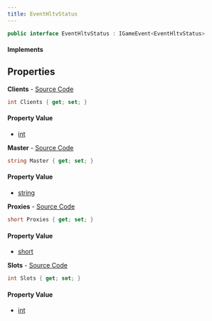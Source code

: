 ```yaml
---
title: EventHltvStatus
---
```


```csharp
public interface EventHltvStatus : IGameEvent<EventHltvStatus>
```

#### Implements

## Properties

**Clients** - [Source Code](https://github.com/swiftly-solution/swiftlys2/blob/master/managed/src/SwiftlyS2.Generated/GameEvents/Interfaces/EventHltvStatus.cs#L23)

```csharp
int Clients { get; set; }
```

#### Property Value

- [int](https://learn.microsoft.com/dotnet/api/system.int32)

**Master** - [Source Code](https://github.com/swiftly-solution/swiftlys2/blob/master/managed/src/SwiftlyS2.Generated/GameEvents/Interfaces/EventHltvStatus.cs#L44)

```csharp
string Master { get; set; }
```

#### Property Value

- [string](https://learn.microsoft.com/dotnet/api/system.string)

**Proxies** - [Source Code](https://github.com/swiftly-solution/swiftlys2/blob/master/managed/src/SwiftlyS2.Generated/GameEvents/Interfaces/EventHltvStatus.cs#L37)

```csharp
short Proxies { get; set; }
```

#### Property Value

- [short](https://learn.microsoft.com/dotnet/api/system.int16)

**Slots** - [Source Code](https://github.com/swiftly-solution/swiftlys2/blob/master/managed/src/SwiftlyS2.Generated/GameEvents/Interfaces/EventHltvStatus.cs#L30)

```csharp
int Slots { get; set; }
```

#### Property Value

- [int](https://learn.microsoft.com/dotnet/api/system.int32)

